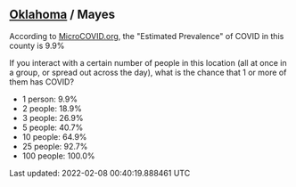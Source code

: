 
## [Oklahoma](/united-states/oklahoma) / Mayes

According to [MicroCOVID.org](http://microcovid.org),
the "Estimated Prevalence" of COVID in this county is 9.9%

If you interact with a certain number of people in this location
(all at once in a group, or spread out across the day), what is the chance that
1 or more of them has COVID?

- 1 person: 9.9%
- 2 people: 18.9%
- 3 people: 26.9%
- 5 people: 40.7%
- 10 people: 64.9%
- 25 people: 92.7%
- 100 people: 100.0%

Last updated: 2022-02-08 00:40:19.888461 UTC
